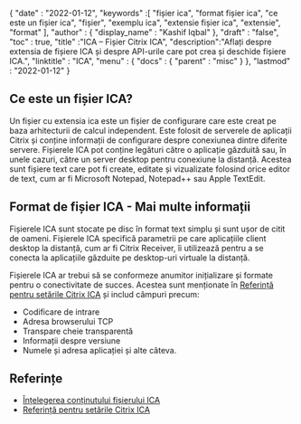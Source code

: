 {
  "date" : "2022-01-12",
  "keywords" :[ "fișier ica", "format fișier ica", "ce este un fișier ica", "fișier", "exemplu ica", "extensie fișier ica", "extensie", "format" ],
  "author" : {
    "display_name" : "Kashif Iqbal"
},
  "draft" : "false",
  "toc" : true,
  "title" :"ICA – Fișier Citrix ICA",
  "description":"Aflați despre extensia de fișiere ICA și despre API-urile care pot crea și deschide fișiere ICA.",
  "linktitle" : "ICA",
  "menu" : {
    "docs" : {
      "parent" : "misc"
}
},
  "lastmod" : "2022-01-12"
}

## Ce este un fișier ICA?

Un fișier cu extensia ica este un fișier de configurare care este creat pe baza arhitecturii de calcul independent. Este folosit de serverele de aplicații Citrix și conține informații de configurare despre conexiunea dintre diferite servere. Fișierele ICA pot conține legături către o aplicație găzduită sau, în unele cazuri, către un server desktop pentru conexiune la distanță. Acestea sunt fișiere text care pot fi create, editate și vizualizate folosind orice editor de text, cum ar fi Microsoft Notepad, Notepad++ sau Apple TextEdit.

## Format de fișier ICA - Mai multe informații

Fișierele ICA sunt stocate pe disc în format text simplu și sunt ușor de citit de oameni. Fișierele ICA specifică parametrii pe care aplicațiile client desktop la distanță, cum ar fi Citrix Receiver, îi utilizează pentru a se conecta la aplicațiile găzduite pe desktop-uri virtuale la distanță.

Fișierele ICA ar trebui să se conformeze anumitor inițializare și formate pentru o conectivitate de succes. Acestea sunt menționate în [Referință pentru setările Citrix ICA](https://docs.citrix.com/en-us/categories/legacy-archive) și includ câmpuri precum:

* Codificare de intrare
* Adresa browserului TCP
* Transpare cheie transparentă
* Informații despre versiune
* Numele și adresa aplicației și alte câteva.
 

## Referințe

* [Înțelegerea conținutului fișierului ICA](https://docs.eggplantsoftware.com/epp/9.0.0/ePP/cvuunderstanding_ica_file_contents.htm)
* [Referință pentru setările Citrix ICA](https://docs.citrix.com/en-us/categories/legacy-archive)

